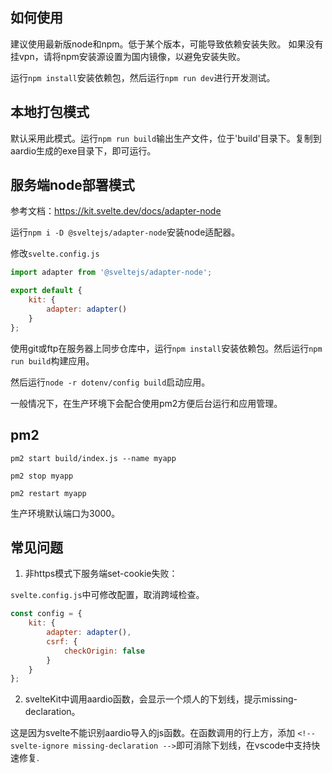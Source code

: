 ## 如何使用

建议使用最新版node和npm。低于某个版本，可能导致依赖安装失败。
如果没有挂vpn，请将npm安装源设置为国内镜像，以避免安装失败。

运行`npm install`安装依赖包，然后运行`npm run dev`进行开发测试。

## 本地打包模式

默认采用此模式。运行`npm run build`输出生产文件，位于'build'目录下。复制到aardio生成的exe目录下，即可运行。

## 服务端node部署模式

参考文档：https://kit.svelte.dev/docs/adapter-node

运行`npm i -D @sveltejs/adapter-node`安装node适配器。

修改`svelte.config.js`

```js
import adapter from '@sveltejs/adapter-node';

export default {
	kit: {
		adapter: adapter()
	}
};
```

使用git或ftp在服务器上同步仓库中，运行`npm install`安装依赖包。然后运行`npm run build`构建应用。

然后运行`node -r dotenv/config build`启动应用。

一般情况下，在生产环境下会配合使用pm2方便后台运行和应用管理。

## pm2

`pm2 start build/index.js --name myapp`

`pm2 stop myapp`

`pm2 restart myapp`

生产环境默认端口为3000。

## 常见问题

1. 非https模式下服务端set-cookie失败：

`svelte.config.js`中可修改配置，取消跨域检查。

```js
const config = {
	kit: {
		adapter: adapter(),
		csrf: {
			checkOrigin: false
		}
	}
};
```

2. svelteKit中调用aardio函数，会显示一个烦人的下划线，提示missing-declaration。

这是因为svelte不能识别aardio导入的js函数。在函数调用的行上方，添加
`<!-- svelte-ignore missing-declaration -->`即可消除下划线，在vscode中支持快速修复.
